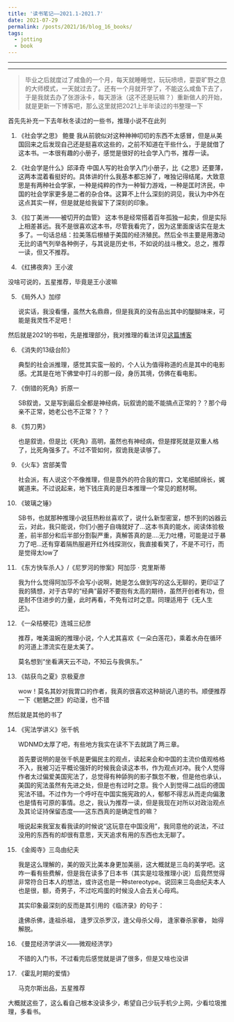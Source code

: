 ```yaml
---
title: '读书笔记——2021.1-2021.7'
date: 2021-07-29
permalink: /posts/2021/16/blog_16_books/
tags:
  - jotting
  - book
---
```


---

---



> 毕业之后就度过了咸鱼的一个月，每天就睡睡觉，玩玩喷喷，耍耍旷野之息的大师模式，一天就过去了。还有一个月就开学了，不能这么咸鱼下去了，于是我就去办了张游泳卡，每天游泳（这不还是玩嘛？）重新做人的开始，就是更新一下博客吧，那么这里就把2021上半年读过的书整理一下

首先先补充一下去年秋冬读过的一些书，推理小说不在此列
1. 《社会学之思》 鲍曼
  我从前貌似对这种神神叨叨的东西不太感冒，但是从美国回来之后发现自己还是挺喜欢这些的，之前不知道在干些什么，于是就借了这本书。一本很有趣的小册子，感觉是很好的社会学入门书，推荐一读。

2. 《社会学是什么》邱泽奇
  中国人写的社会学入门小册子，比《之思》还要薄，这两本混着看挺好的。具体讲的什么我基本都忘掉了，唯独记得结尾，大致意思是有两种社会学家，一种是纯粹的作为一种智力游戏，一种是匡时济民，中国的社会学家更多是二者的杂合体。这算不上什么深刻的洞见，我认为中外在这点其实一样，但是就是给我留下了深刻的印象。

3. 《拉丁美洲——被切开的血管》
  这本书是经常搭着百年孤独一起卖，但是实际上相差甚远。我不是很喜欢这本书，尽管我看完了，因为这里面废话实在是太多了。一句话总结：拉美落后根植于美国的经济殖民。然后全书主要是用激动无比的语气列举各种例子，与其说是历史书，不如说的战斗檄文。总之，推荐一读，但又不推荐。

4. 《红拂夜奔》王小波

  没啥可说的，五星推荐，毕竟是王小波嘛

5. 《局外人》加缪

   说实话，我没看懂，虽然大名鼎鼎，但是我真的没有品出其中的醍醐味来，可能是我灵性不足吧！

然后就是2021的书啦，先是推理部分，我对推理的看法详见[这篇博客](https://qiuyoungwang.github.io//posts/2021/15/blog_15_detective/)

6. 《消失的13级台阶》

   典型的社会派推理，感觉其实蛮一般的，个人认为值得称道的点是其中的电影感。尤其是在地下佛堂中打斗的那一段，身历其境，仿佛在看电影。

7. 《倒错的死角》折原一

   SB叙诡，又是写到最后全都是神经病，玩叙诡的能不能搞点正常的？？那个母亲不正常，她老公也不正常？？？

8. 《剪刀男》

   也是叙诡，但是比《死角》高明，虽然也有神经病，但是撑死就是双重人格了，比死角强多了。不过不管如何，叙诡我是读够了。

9. 《火车》宫部美雪

   社会派，有人说这个不像推理，但是意外的符合我的胃口，文笔细腻绵长，娓娓道来。不过说起来，地下钱庄真的是日本推理一个常见的题材啊。

10. 《玻璃之锤》

    SB书，也就那种推理小说狂热粉丝喜欢了，说什么新型密室，想不到的凶器云云，对此，我只能说，你们小圈子自嗨就好了...这本书真的能水，阅读体验极差，前半部分和后半部分割裂严重，真解答真的是....无力吐槽，可能是过于暴力了吧...还有穿着隔热服避开红外线探测仪，我直接看笑了，不是不可行，而是觉得太low了

11. 《东方快车杀人》/《尼罗河的惨案》阿加莎 $\cdot$​ 克里斯蒂

    我为什么觉得阿加莎不会写小说啊，她是怎么做到写的这么无聊的，更印证了我的猜想，对于古早的“经典”最好不要抱有太高的期待，虽然开创者有功，但是耐不住进步的力量，此时再看，不免有过时之意。同理适用于《无人生还》。

12. 《一朵桔梗花》连城三纪彦

    推荐，唯美温婉的推理小说，个人尤其喜欢《一朵白莲花》，乘着水舟在循环的河道上漂流实在是太美了。

    莫名想到“坐看满天云不动，不知云与我俱东。”

13. 《姑获鸟之夏》京极夏彦

    wow！莫名其妙对我胃口的作者，我真的很喜欢这种胡说八道的书。顺便推荐一下《魍魉之匣》的动漫，也不错

然后就是其他的书了

14. 《宪法学讲义》张千帆

    WDNMD太厚了吧，有些地方我实在读不下去就跳了两三章。

    首先要说明的是张千帆是更偏民主的观点，读起来会和中国的主流价值观格格不入，我被习近平概论强奸的时候我会读这本书，作为观点对冲。我个人觉得作者太过偏爱美国宪法了，总觉得有种舔狗的影子飘忽不散，但是他也承认，美国的宪法虽然有先进之处，但是也有过时之意。我个人到觉得二战后的德国宪法不错。不过作为一个呼吁在中国实施宪政的人，郁郁不得志从而走向偏激也是情有可原的事情。总之，我认为推荐一读，但是我现在对所以对政治观点及其论证持保留态度——这东西真的是确定性的嘛？

    哦说起来我室友看我读的时候说“这玩意在中国没用”，我同意他的说法，不过没用的东西有的却很有意思，天天追求有用的东西也太无聊了。

15. 《金阁寺》三岛由纪夫

    我是这么理解的，美的毁灭比美本身更加美丽，这大概就是三岛的美学吧。这咋一看有些费解，但是我在读多了日本书（其实是垃圾推理小说）后竟然觉得非常符合日本人的想法，或许这也是一种stereotype。说回来三岛由纪夫本人也是很，额，奇男子，不过吃鸡蛋的时候没人会去关心母鸡。

    其实印象最深刻的反而是其引用的《临济录》的句子：

    逢佛杀佛，逢祖杀祖，
    逢罗汉杀罗汉，逢父母杀父母，
    逢家眷杀家眷，
    始得解脱。

16. 《曼昆经济学讲义——微观经济学》

    不错的入门书，不过看完后感觉就是讲了很多，但是又啥也没讲

17. 《霍乱时期的爱情》

    马克尔斯出品，五星推荐

大概就这些了，这么看自己根本没读多少，希望自己少玩手机少上网，少看垃圾推理，多看书。